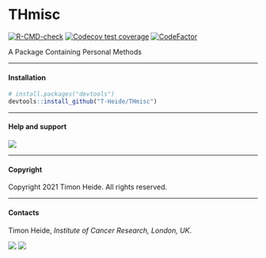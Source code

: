 # THmisc 
<!-- badges: start -->
[![R-CMD-check](https://github.com/T-Heide/THmisc/workflows/R-CMD-check/badge.svg)](https://github.com/T-Heide/THmisc/actions) 
[![Codecov test coverage](https://codecov.io/gh/T-Heide/THmisc/branch/main/graph/badge.svg?token=0NTPROVFFS)](https://codecov.io/gh/T-Heide/THmisc) 
[![CodeFactor](https://www.codefactor.io/repository/github/t-heide/thmisc/badge?s=7efe460e479f53ef55767e8261e7b32664a80a0e)](https://www.codefactor.io/repository/github/t-heide/thmisc)
<!-- badges: end -->

A Package Containing Personal Methods
 
-----

#### Installation

``` r
# install.packages("devtools")
devtools::install_github("T-Heide/THmisc")
```
-----

#### Help and support

[![](https://img.shields.io/badge/GitHub%20Pages-https://t--heide.github.io/THmisc/-informational)](https://t-heide.github.io/THmisc/)

-----

#### Copyright

Copyright 2021 Timon Heide. All rights reserved.

-----

#### Contacts

Timon Heide, _Institute of Cancer Research, London, UK_.

[![](https://img.shields.io/badge/Email-timon.heide@icr.ac.uk-informational.svg?style=social)](mailto:timon.heide@icr.ac.uk)
[![](https://img.shields.io/badge/Github-T--Heide-informational.svg?style=social&logo=GitHub)](https://github.com/T-Heide)

